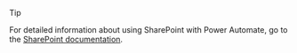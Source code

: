 > [!TIP] 
> For detailed information about using SharePoint with Power Automate, go to the [SharePoint documentation](/sharepoint/dev/business-apps/power-automate/sharepoint-connector-actions-triggers).